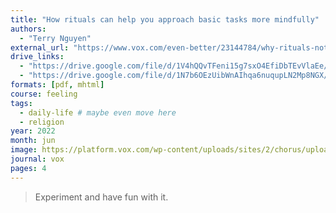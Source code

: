 ```yaml
---
title: "How rituals can help you approach basic tasks more mindfully"
authors:
  - "Terry Nguyen"
external_url: "https://www.vox.com/even-better/23144784/why-rituals-not-routine"
drive_links:
  - "https://drive.google.com/file/d/1V4hQQvTFeni15g7sxO4EfiDbTEvVlaEe/view?usp=drivesdk"
  - "https://drive.google.com/file/d/1N7b6OEzUibWnAIhqa6nuqupLN2Mp8NGX/view?usp=drivesdk"
formats: [pdf, mhtml]
course: feeling
tags:
  - daily-life # maybe even move here
  - religion
year: 2022
month: jun
image: https://platform.vox.com/wp-content/uploads/sites/2/chorus/uploads/chorus_asset/file/23619309/rituals.jpeg
journal: vox
pages: 4
---
```


> Experiment and have fun with it.
